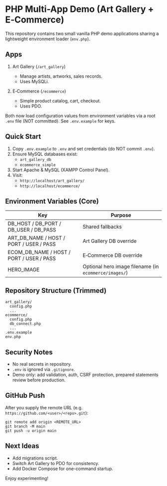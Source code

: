 # PHP Multi-App Demo (Art Gallery + E‑Commerce)

This repository contains two small vanilla PHP demo applications sharing a lightweight environment loader (`env.php`).

## Apps

1. Art Gallery (`/art_gallery`)
   - Manage artists, artworks, sales records.
   - Uses MySQLi.

2. E‑Commerce (`/ecommerce`)
   - Simple product catalog, cart, checkout.
   - Uses PDO.

Both now load configuration values from environment variables via a root `.env` file (NOT committed). See `.env.example` for keys.

## Quick Start

1. Copy `.env.example` to `.env` and set credentials (do NOT commit `.env`).
2. Ensure MySQL databases exist:
   - `art_gallery_db`
   - `ecommerce_simple`
3. Start Apache & MySQL (XAMPP Control Panel).
4. Visit:
   - `http://localhost/art_gallery/`
   - `http://localhost/ecommerce/`

## Environment Variables (Core)
| Key | Purpose |
|-----|---------|
| DB_HOST / DB_PORT / DB_USER / DB_PASS | Shared fallbacks |
| ART_DB_NAME / HOST / PORT / USER / PASS | Art Gallery DB override |
| ECOM_DB_NAME / HOST / PORT / USER / PASS | E‑Commerce DB override |
| HERO_IMAGE | Optional hero image filename (in `ecommerce/images/`) |

## Repository Structure (Trimmed)
```
art_gallery/
  config.php
  ...
ecommerce/
  config.php
  db_connect.php
  ...
.env.example
env.php
```

## Security Notes
- No real secrets in repository.
- `.env` is ignored via `.gitignore`.
- Demo only: add validation, auth, CSRF protection, prepared statements review before production.

## GitHub Push
After you supply the remote URL (e.g. `https://github.com/<user>/<repo>.git`):
```
git remote add origin <REMOTE_URL>
git branch -M main
git push -u origin main
```

## Next Ideas
- Add migrations script.
- Switch Art Gallery to PDO for consistency.
- Add Docker Compose for one-command startup.

Enjoy experimenting!
